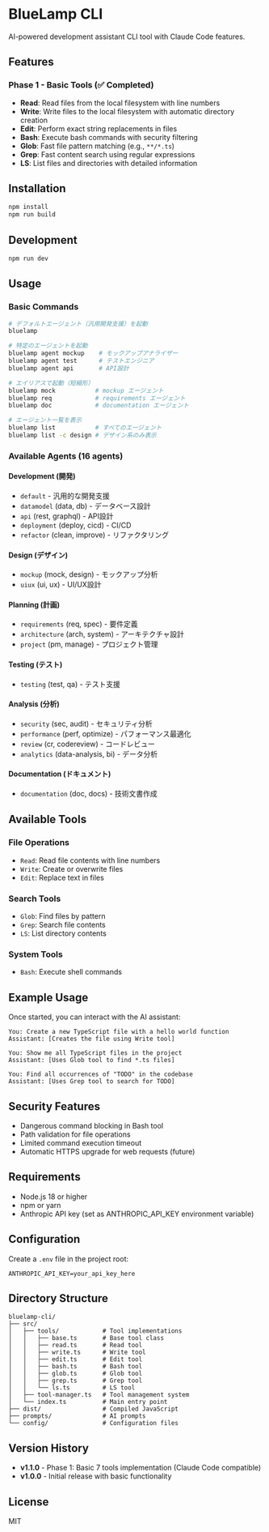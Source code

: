 # BlueLamp CLI

AI-powered development assistant CLI tool with Claude Code features.

## Features

### Phase 1 - Basic Tools (✅ Completed)
- **Read**: Read files from the local filesystem with line numbers
- **Write**: Write files to the local filesystem with automatic directory creation
- **Edit**: Perform exact string replacements in files
- **Bash**: Execute bash commands with security filtering
- **Glob**: Fast file pattern matching (e.g., `**/*.ts`)
- **Grep**: Fast content search using regular expressions
- **LS**: List files and directories with detailed information

## Installation

```bash
npm install
npm run build
```

## Development

```bash
npm run dev
```

## Usage

### Basic Commands

```bash
# デフォルトエージェント（汎用開発支援）を起動
bluelamp

# 特定のエージェントを起動
bluelamp agent mockup    # モックアップアナライザー
bluelamp agent test      # テストエンジニア
bluelamp agent api       # API設計

# エイリアスで起動（短縮形）
bluelamp mock           # mockup エージェント
bluelamp req            # requirements エージェント
bluelamp doc            # documentation エージェント

# エージェント一覧を表示
bluelamp list           # すべてのエージェント
bluelamp list -c design # デザイン系のみ表示
```

### Available Agents (16 agents)

#### Development (開発)
- `default` - 汎用的な開発支援
- `datamodel` (data, db) - データベース設計
- `api` (rest, graphql) - API設計
- `deployment` (deploy, cicd) - CI/CD
- `refactor` (clean, improve) - リファクタリング

#### Design (デザイン)
- `mockup` (mock, design) - モックアップ分析
- `uiux` (ui, ux) - UI/UX設計

#### Planning (計画)
- `requirements` (req, spec) - 要件定義
- `architecture` (arch, system) - アーキテクチャ設計
- `project` (pm, manage) - プロジェクト管理

#### Testing (テスト)
- `testing` (test, qa) - テスト支援

#### Analysis (分析)
- `security` (sec, audit) - セキュリティ分析
- `performance` (perf, optimize) - パフォーマンス最適化
- `review` (cr, codereview) - コードレビュー
- `analytics` (data-analysis, bi) - データ分析

#### Documentation (ドキュメント)
- `documentation` (doc, docs) - 技術文書作成

## Available Tools

### File Operations
- `Read`: Read file contents with line numbers
- `Write`: Create or overwrite files
- `Edit`: Replace text in files

### Search Tools
- `Glob`: Find files by pattern
- `Grep`: Search file contents
- `LS`: List directory contents

### System Tools
- `Bash`: Execute shell commands

## Example Usage

Once started, you can interact with the AI assistant:

```
You: Create a new TypeScript file with a hello world function
Assistant: [Creates the file using Write tool]

You: Show me all TypeScript files in the project
Assistant: [Uses Glob tool to find *.ts files]

You: Find all occurrences of "TODO" in the codebase
Assistant: [Uses Grep tool to search for TODO]
```

## Security Features

- Dangerous command blocking in Bash tool
- Path validation for file operations
- Limited command execution timeout
- Automatic HTTPS upgrade for web requests (future)

## Requirements

- Node.js 18 or higher
- npm or yarn
- Anthropic API key (set as ANTHROPIC_API_KEY environment variable)

## Configuration

Create a `.env` file in the project root:

```env
ANTHROPIC_API_KEY=your_api_key_here
```

## Directory Structure

```
bluelamp-cli/
├── src/
│   ├── tools/            # Tool implementations
│   │   ├── base.ts       # Base tool class
│   │   ├── read.ts       # Read tool
│   │   ├── write.ts      # Write tool
│   │   ├── edit.ts       # Edit tool
│   │   ├── bash.ts       # Bash tool
│   │   ├── glob.ts       # Glob tool
│   │   ├── grep.ts       # Grep tool
│   │   └── ls.ts         # LS tool
│   ├── tool-manager.ts   # Tool management system
│   └── index.ts          # Main entry point
├── dist/                 # Compiled JavaScript
├── prompts/              # AI prompts
└── config/               # Configuration files
```

## Version History

- **v1.1.0** - Phase 1: Basic 7 tools implementation (Claude Code compatible)
- **v1.0.0** - Initial release with basic functionality

## License

MIT
